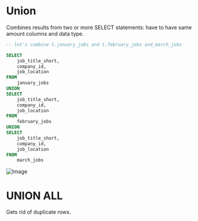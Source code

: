 # Union
Combines results from two or more SELECT statements: have to have same amount columns and data type.

```sql
-- let's combine t.january_jobs and t.february_jobs and_march_jobs

SELECT
	job_title_short,
	company_id,
	job_location
FROM
	january_jobs
UNION
SELECT
	job_title_short,
	company_id,
	job_location
FROM
	february_jobs
UNION
SELECT
	job_title_short,
	company_id,
	job_location
FROM
	march_jobs
```

![Image](https://github.com/user-attachments/assets/57de2907-ddd7-42fa-9ad6-f405920f87ba)

# UNION ALL
Gets rid of duplicate rows.
